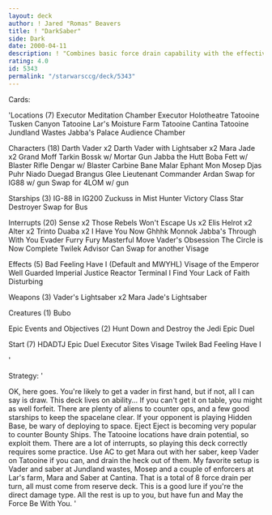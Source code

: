 ```yaml
---
layout: deck
author: ! Jared "Romas" Beavers
title: ! "DarkSaber"
side: Dark
date: 2000-04-11
description: ! "Combines basic force drain capability with the effective power of Hunt Down and Destroy the Jedi"
rating: 4.0
id: 5343
permalink: "/starwarsccg/deck/5343"
---
```

Cards: 

'Locations (7)
Executor Meditation Chamber
Executor Holotheatre
Tatooine Tusken Canyon
Tatooine Lar's Moisture Farm
Tatooine Cantina
Tatooine Jundland Wastes
Jabba's Palace Audience Chamber

Characters (18)
Darth Vader x2
Darth Vader with Lightsaber x2
Mara Jade x2
Grand Moff Tarkin
Bossk w/ Mortar Gun
Jabba the Hutt
Boba Fett w/ Blaster Rifle
Dengar w/ Blaster Carbine
Bane Malar
Ephant Mon
Mosep
Djas Puhr
Niado Duegad
Brangus Glee
Lieutenant Commander Ardan
 Swap for IG88 w/ gun
 Swap for 4LOM w/ gun

Starships (3)
IG-88 in IG200
Zuckuss in Mist Hunter
Victory Class Star Destroyer
Swap for Bus

Interrupts (20)
Sense x2
Those Rebels Won't Escape Us x2
Elis Helrot x2
Alter x2
Trinto Duaba x2
I Have You Now
Ghhhk
Monnok
Jabba's Through With You
Evader
Furry Fury
Masterful Move
Vader's Obsession
The Circle is Now Complete
Twilek Advisor
 Can Swap for another Visage

Effects (5)
Bad Feeling Have I (Default and MWYHL)
Visage of the Emperor
Well Guarded
Imperial Justice
Reactor Terminal
I Find Your Lack of Faith Disturbing

Weapons (3)
Vader's Lightsaber x2
Mara Jade's Lightsaber

Creatures (1)
Bubo

Epic Events and Objectives (2)
Hunt Down and Destroy the Jedi
Epic Duel

Start (7)
HDADTJ
Epic Duel
Executor Sites
Visage
Twilek
Bad Feeling Have I

'

Strategy: '

 OK, here goes. You're likely to get a vader in first hand, but if not, all I can say is draw. This deck lives on ability... If you can't get it on table, you might as well forfeit. There are plenty of aliens to counter ops, and a few good starships to keep the spacelane clear. If your opponent is playing Hidden Base, be wary of deploying to space. Eject Eject is becoming very popular to counter Bounty Ships. The Tatooine locations have drain potential, so exploit them. There are a lot of interrupts, so playing this deck correctly requires some practice. Use AC to get Mara out with her saber, keep Vader on Tatooine if you can, and drain the heck out of them. My favorite setup is Vader and saber at Jundland wastes, Mosep and a couple of enforcers at Lar's farm, Mara and Saber at Cantina. That is a total of 8 force drain per turn, all must come from reserve deck. This is a good lure if you're the direct damage type. All the rest is up to you, but have fun and May the Force Be With You. '
